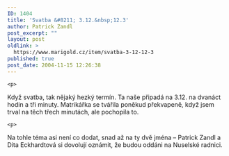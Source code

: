 ```yaml
---
ID: 1404
title: 'Svatba &#8211; 3.12.&nbsp;12.3'
author: Patrick Zandl
post_excerpt: ""
layout: post
oldlink: >
  https://www.marigold.cz/item/svatba-3-12-12-3
published: true
post_date: 2004-11-15 12:26:38
---
```

	<p>
Když svatba, tak nějaký hezký termín. Ta naše připadá na 3.12. na dvanáct hodin a tři minuty. Matrikářka se tvářila poněkud překvapeně, když jsem trval na těch třech minutách, ale pochopila to. </p>

	<p>
Na tohle téma asi není co dodat, snad až na ty dvě jména – Patrick Zandl a Dita Eckhardtová si dovolují oznámit, že budou oddáni na Nuselské radnici.
</p>
